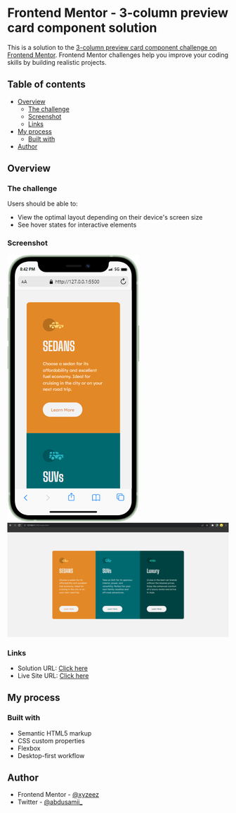 # Frontend Mentor - 3-column preview card component solution

This is a solution to the [3-column preview card component challenge on Frontend Mentor](https://www.frontendmentor.io/challenges/3column-preview-card-component-pH92eAR2-). Frontend Mentor challenges help you improve your coding skills by building realistic projects. 

## Table of contents

- [Overview](#overview)
  - [The challenge](#the-challenge)
  - [Screenshot](#screenshot)
  - [Links](#links)
- [My process](#my-process)
  - [Built with](#built-with)
- [Author](#author)

## Overview

### The challenge

Users should be able to:

- View the optimal layout depending on their device's screen size
- See hover states for interactive elements

### Screenshot

![](./images/Mobile%20View%20Screenshot.png)
![](./images/Desktop%20View%20Screenshot.png)

### Links

- Solution URL: [Click here](https://www.frontendmentor.io/challenges/3column-preview-card-component-pH92eAR2-/hub/responsive-3-column-preview-card-vnARAZRpky)
- Live Site URL: [Click here](https://3-column-preview-card-femc.netlify.app/)

## My process

### Built with

- Semantic HTML5 markup
- CSS custom properties
- Flexbox
- Desktop-first workflow

## Author

- Frontend Mentor - [@xyzeez](https://www.frontendmentor.io/profile/xyzeez)
- Twitter - [@abdusamii_](https://twitter.com/abdusamii_)

